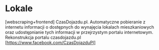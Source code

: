 # Lokale

[webscraping+frontend] CzasDojazdu.pl. Automatyczne pobieranie z internetu informacji o dostępnych do wynajęcia lokalach mieszkaniowych oraz udostępnianie tych informacji w przejrzystym portalu internetowym. Rekonstrukcja portalu czasdojazdu.pl [https://www.facebook.com/CzasDojazduPl]

